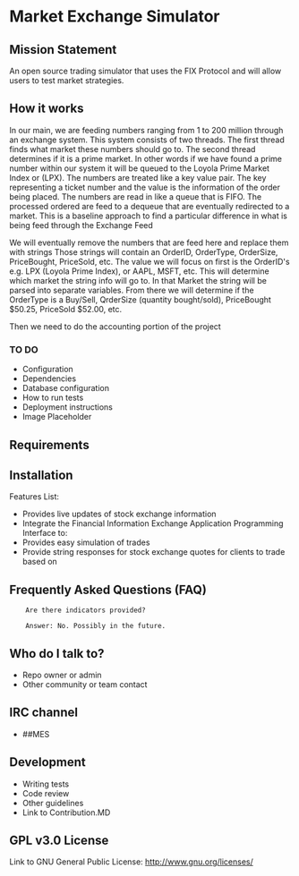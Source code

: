 # Market Exchange Simulator #

##  Mission Statement ## 
An open source trading simulator that uses the FIX Protocol and will allow users to test market strategies.

## How it works ## 
In our main, we are feeding numbers ranging from 1 to 200 million through an exchange system. This system consists of two threads. The first thread finds what market these numbers should go to. The second thread determines if it is a prime market. In other words if we have found a prime number within our system it will be queued to the Loyola Prime Market Index or (LPX). The numbers are treated like a key value pair. The key representing a ticket number and the value is the information of the order being placed. The numbers are read in like a queue that is FIFO. The processed ordered are feed to a dequeue that are eventually redirected to a market. This is a baseline approach to find a particular difference in what is being feed through the Exchange Feed

We will eventually remove the numbers that are feed here and replace them with strings
Those strings will contain an OrderID, OrderType, OrderSize, PriceBought, PriceSold, etc.
The value we will focus on first is the OrderID's e.g. LPX (Loyola Prime Index), or AAPL, MSFT, etc. This will determine which market the string info will go to. In that Market the string will be parsed into separate variables. From there we will determine if the OrderType is a Buy/Sell, QrderSize (quantity bought/sold), PriceBought $50.25, PriceSold $52.00, etc.

Then we need to do the accounting portion of the project



### TO DO ###

* Configuration
* Dependencies
* Database configuration
* How to run tests
* Deployment instructions
* Image Placeholder

## Requirements ## 

## Installation ##


Features List:

* Provides live updates of stock exchange information
* Integrate the Financial Information Exchange Application Programming Interface to:
* Provides easy simulation of trades
* Provide string responses for stock exchange quotes for clients to trade based on

## Frequently Asked Questions (FAQ) ##

	    Are there indicators provided?

        Answer: No. Possibly in the future.

## Who do I talk to? ##

* Repo owner or admin
* Other community or team contact


## IRC channel ##
* ##MES


## Development ##

* Writing tests
* Code review
* Other guidelines
* Link to Contribution.MD

## GPL v3.0 License ## 
Link to GNU General Public License:
http://www.gnu.org/licenses/
